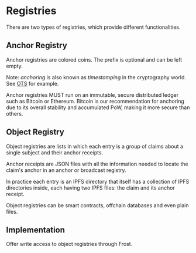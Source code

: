 # Registries

There are two types of registries, which provide different functionalities.

## Anchor Registry

Anchor registries are colored coins. The prefix is optional and can be left empty.

Note: _anchoring_ is also known as _timestamping_ in the cryptography world. See [OTS](https://opentimestamps.org/) for example.

Anchor registries MUST run on an immutable, secure distributed ledger such as Bitcoin or Ethereum. Bitcoin is our recommendation for anchoring due to its overall stability and accumulated PoW, making it more secure than others.

## Object Registry

Object registries are lists in which each entry is a group of claims about a single subject and their anchor receipts. 

Anchor receipts are JSON files with all the information needed to locate the claim's anchor in an anchor or broadcast registry.

In practice each entry is an IPFS directory that itself has a collection of IPFS directories inside, each having two IPFS files: the claim and its anchor receipt.

Object registries can be smart contracts, offchain databases and even plain files.

## Implementation

Offer write access to object registries through Frost. 


